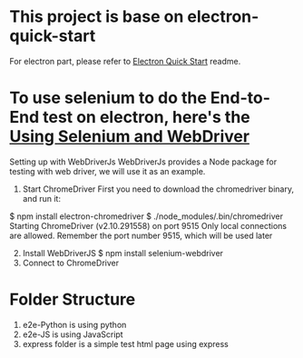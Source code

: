 
# This project is base on electron-quick-start

For electron part, please refer to [Electron Quick Start](https://github.com/electron/electron-quick-start) readme.

# To use selenium to do the End-to-End test on electron, here's the [Using Selenium and WebDriver](https://www.electronjs.org/docs/tutorial/using-selenium-and-webdriver)

Setting up with WebDriverJs
WebDriverJs provides a Node package for testing with web driver, we will use it as an example.

1. Start ChromeDriver
First you need to download the chromedriver binary, and run it:

$ npm install electron-chromedriver
$ ./node_modules/.bin/chromedriver
Starting ChromeDriver (v2.10.291558) on port 9515
Only local connections are allowed.
Remember the port number 9515, which will be used later

2. Install WebDriverJS
$ npm install selenium-webdriver
3. Connect to ChromeDriver

# Folder Structure
1. e2e-Python is using python 
2. e2e-JS is using JavaScript 
3. express folder is a simple test html page using express
